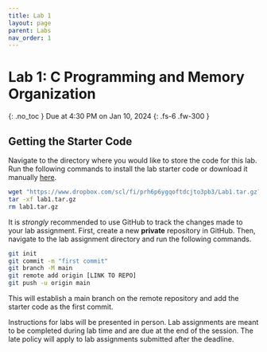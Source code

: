 ```yaml
---
title: Lab 1
layout: page
parent: Labs
nav_order: 1
---
```


# Lab 1: C Programming and Memory Organization
{: .no_toc }
Due at 4:30 PM on Jan 10, 2024
{: .fs-6 .fw-300 }

## Getting the Starter Code
Navigate to the directory where you would like to store the code for this lab. Run the following commands to install the lab starter code or download it manually [here](https://www.dropbox.com/scl/fi/prh6p6ygqoftdcjto3pb3/Lab1.tar.gz?rlkey=jp81xbh1m1ge0pvftiaj3y9q3&st=px7xousp&dl=0).
```bash
wget "https://www.dropbox.com/scl/fi/prh6p6ygqoftdcjto3pb3/Lab1.tar.gz?rlkey=jp81xbh1m1ge0pvftiaj3y9q3&st=px7xousp&dl=0" -O lab1.tar.gz
tar -xf lab1.tar.gz
rm lab1.tar.gz
```

It is *strongly* recommended to use GitHub to track the changes made to your lab assignment. First, create a new **private** repository in GitHub. Then, navigate to the lab assignment directory and run the following commands.
```bash
git init
git commit -m "first commit"
git branch -M main
git remote add origin [LINK TO REPO]
git push -u origin main
```
This will establish a main branch on the remote repository and add the starter code as the first commit.

Instructions for labs will be presented in person. Lab assignments are meant to be completed during lab time and are due at the end of the session. The late policy will apply to lab assignments submitted after the deadline.